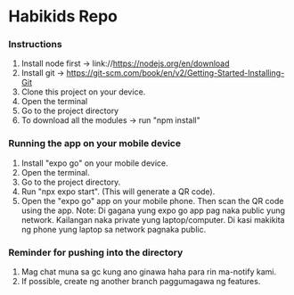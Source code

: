 ﻿# Habikids Repo

### Instructions

1.  Install node first -> link://https://nodejs.org/en/download
2.  Install git -> https://git-scm.com/book/en/v2/Getting-Started-Installing-Git
3.  Clone this project on your device.
4.  Open the terminal
5.  Go to the project directory
6.  To download all the modules -> run "npm install"

### Running the app on your mobile device

1.  Install "expo go" on your mobile device.
2.  Open the terminal.
3.  Go to the project directory.
4.  Run "npx expo start". (This will generate a QR code).
5.  Open the "expo go" app on your mobile phone. Then scan the QR code using the app.
    Note: Di gagana yung expo go app pag naka public yung network. Kailangan naka private yung laptop/computer. Di kasi makikita ng phone yung laptop sa network pagnaka public.

### Reminder for pushing into the directory

1. Mag chat muna sa gc kung ano ginawa haha para rin ma-notify kami.
2. If possible, create ng another branch paggumagawa ng features.
